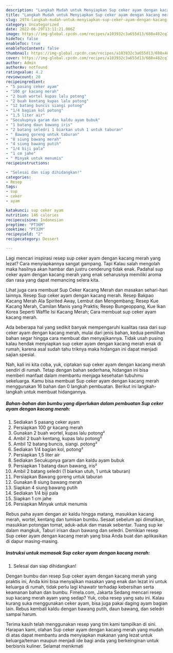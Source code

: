 ```yaml
---
description: "Langkah Mudah untuk Menyiapkan Sup ceker ayam dengan kacang merah yang Lezat Sekali, Buat Buka Puasa Enak Banget"
title: "Langkah Mudah untuk Menyiapkan Sup ceker ayam dengan kacang merah yang Lezat Sekali, Buat Buka Puasa Enak Banget"
slug: 2974-langkah-mudah-untuk-menyiapkan-sup-ceker-ayam-dengan-kacang-merah-yang-lezat-sekali-buat-buka-puasa-enak-banget
category: Uncategorized
date: 2022-06-29T13:11:21.006Z
image: https://img-global.cpcdn.com/recipes/a103932c3a655d13/680x482cq70/sup-ceker-ayam-dengan-kacang-merah-foto-resep-utama.jpg
hideToc: false
enableToc: true
enableTocContent: false
thumbnail: https://img-global.cpcdn.com/recipes/a103932c3a655d13/680x482cq70/sup-ceker-ayam-dengan-kacang-merah-foto-resep-utama.jpg
cover: https://img-global.cpcdn.com/recipes/a103932c3a655d13/680x482cq70/sup-ceker-ayam-dengan-kacang-merah-foto-resep-utama.jpg
author: Admin
authorAv: notfound
ratingvalue: 4.2
reviewcount: 20
recipeingredient:
- "5 pasang ceker ayam"
- "100 gr kacang merah"
- "2 buah wortel kupas lalu potong"
- "2 buah kentang kupas lalu potong"
- "12 batang buncis siangi potong"
- "1/4 bagian kol potong"
- "1,5 liter air"
- "Secukupnya garam dan kaldu ayam bubuk"
- "1 batang daun bawang iris"
- "2 batang seledri 1 biarkan utuh 1 untuk taburan"
- " Bawang goreng untuk taburan"
- "8 siung bawang merah"
- "4 siung bawang putih"
- "1/4 biji pala"
- "1 cm jahe"
- " Minyak untuk menumis"
recipeinstructions:

- "Selesai dan siap dihidangkan!"
categories:
- Resep
tags:
- sup
- ceker
- ayam

katakunci: sup ceker ayam 
nutrition: 146 calories
recipecuisine: Indonesian
preptime: "PT36M"
cooktime: "PT32M"
recipeyield: "2"
recipecategory: Dessert

---
```



Lagi mencari inspirasi resep sup ceker ayam dengan kacang merah yang lezat? Cara menyiapkannya sangat gampang. Tapi Kalau salah mengolah maka hasilnya akan hambar dan justru cenderung tidak enak. Padahal sup ceker ayam dengan kacang merah yang enak seharusnya memiliki aroma dan rasa yang dapat memancing selera kita.


Lihat juga cara membuat Sup Ceker Kacang Merah dan masakan sehari-hari lainnya. Resep Sup ceker ayam dengan kacang merah. Resep Bakpao Kacang Merah Ala Spirited Away, Lembut dan Mengembang; Resep Kue Kacang Merah, Camilan Manis yang Praktis; Resep Bungeoppang, Kue Ikan Korea Seperti Waffle Isi Kacang Merah; Cara membuat sup ceker ayam kacang merah.

Ada beberapa hal yang sedikit banyak mempengaruhi kualitas rasa dari sup ceker ayam dengan kacang merah, mulai dari jenis bahan, kedua pemilihan bahan segar hingga cara membuat dan menyajikannya. Tidak usah pusing kalau hendak menyiapkan sup ceker ayam dengan kacang merah enak di rumah, karena asal sudah tahu triknya maka hidangan ini dapat menjadi sajian spesial.


Nah, kali ini kita coba, yuk, ciptakan sup ceker ayam dengan kacang merah sendiri di rumah. Tetap dengan bahan sederhana, hidangan ini bisa memberi manfaat dalam membantu menjaga kesehatan tubuhmu sekeluarga. Kamu bisa membuat Sup ceker ayam dengan kacang merah menggunakan 16 bahan dan 0 langkah pembuatan. Berikut ini langkah-langkah untuk membuat hidangannya.

<!--inarticleads1-->

##### Bahan-bahan dan bumbu yang diperlukan dalam pembuatan Sup ceker ayam dengan kacang merah:

1. Sediakan 5 pasang ceker ayam
1. Persiapkan 100 gr kacang merah
1. Gunakan 2 buah wortel, kupas lalu potong²
1. Ambil 2 buah kentang, kupas lalu potong²
1. Ambil 12 batang buncis, siangi. potong²
1. Sediakan 1/4 bagian kol, potong²
1. Persiapkan 1,5 liter air
1. Sediakan Secukupnya garam dan kaldu ayam bubuk
1. Persiapkan 1 batang daun bawang, iris²
1. Ambil 2 batang seledri (1 biarkan utuh, 1 untuk taburan)
1. Persiapkan  Bawang goreng untuk taburan
1. Gunakan 8 siung bawang merah
1. Siapkan 4 siung bawang putih
1. Sediakan 1/4 biji pala
1. Siapkan 1 cm jahe
1. Persiapkan  Minyak untuk menumis


Rebus paha ayam dengan air kaldu hingga matang, masukkan kacang merah, wortel, kentang dan tumisan bumbu. Sesaat sebelum api dimatikan, masukkan potongan tomat, aduk-aduk dan masak sebentar. Tuang sup ke dalam mangkuk, Taburi irisan daun bawang dan seledri. Demikian resep Sup ceker ayam dengan kacang merah yang bisa Anda buat dan aplikasikan di dapur masing-masing. 

<!--inarticleads2-->

##### Instruksi untuk memasak Sup ceker ayam dengan kacang merah:


1. Selesai dan siap dihidangkan!

Dengan bumbu dan resep Sup ceker ayam dengan kacang merah yang praktis ini, Anda kini bisa menyajikan masakan yang enak dan lezat ini untuk keluarga di rumah, tidak perlu lagi khawatir terhadap kebersihan serta keamanan bahan dan bumbu. Fimela.com, Jakarta Sedang mencari resep sup kacang merah ayam yang sedap? Yuk, coba resep yang satu ini. Kalau kurang suka menggunakan ceker ayam, bisa juga pakai daging ayam bagian lain. Rebus kembali kaldu dengan bawang putih, daun bawang, dan seledri sampai harum. 

Terima kasih telah menggunakan resep yang tim kami tampilkan di sini. Harapan kami, olahan Sup ceker ayam dengan kacang merah yang mudah di atas dapat membantu anda menyiapkan makanan yang lezat untuk keluarga/teman maupun menjadi ide bagi anda yang berkeinginan untuk berbisnis kuliner. Selamat menikmati
